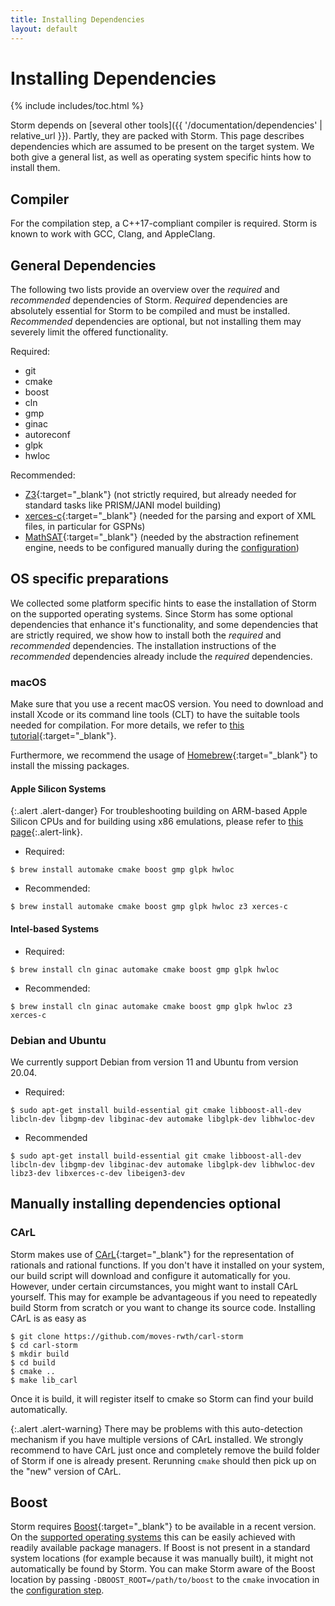 ```yaml
---
title: Installing Dependencies
layout: default
---
```


<h1>Installing Dependencies</h1>

{% include includes/toc.html %}


Storm depends on [several other tools]({{ '/documentation/dependencies' | relative_url }}). Partly, they are packed with Storm. This page describes dependencies which are assumed to be present on the target system.
We both give a general list, as well as operating system specific hints how to install them.


## Compiler

For the compilation step, a C++17-compliant compiler is required. Storm is known to work with GCC, Clang, and AppleClang.

## General Dependencies

The following two lists provide an overview over the *required* and *recommended* dependencies of Storm. *Required* dependencies are absolutely essential for Storm to be compiled and must be installed. *Recommended* dependencies are optional, but not installing them may severely limit the offered functionality.

Required:
- git
- cmake
- boost
- cln
- gmp
- ginac
- autoreconf
- glpk
- hwloc

Recommended:
- [Z3](https://github.com/Z3Prover/z3){:target="_blank"} (not strictly required, but already needed for standard tasks like PRISM/JANI model building)
- [xerces-c](https://xerces.apache.org/xerces-c/){:target="_blank"} (needed for the parsing and export of XML files, in particular for GSPNs)
- [MathSAT](http://mathsat.fbk.eu/){:target="_blank"} (needed by the abstraction refinement engine, needs to be configured manually during the [configuration](manual-configuration.html#mathsat))


## OS specific preparations

We collected some platform specific hints to ease the installation of Storm on the supported operating systems.
Since Storm has some optional dependencies that enhance it's functionality, and some dependencies that are strictly required, we show how to install both the *required* and *recommended* dependencies.
The installation instructions of the *recommended* dependencies already include the *required* dependencies.

### <i class="fa fa-apple" aria-hidden="true"></i> macOS

Make sure that you use a recent macOS version.
You need to download and install Xcode or its command line tools (CLT) to have the suitable tools needed for compilation. For more details, we refer to [this tutorial](https://www.moncefbelyamani.com/how-to-install-xcode-homebrew-git-rvm-ruby-on-mac/){:target="_blank"}.

Furthermore, we recommend the usage of [Homebrew](https://brew.sh){:target="_blank"} to install the missing packages.

#### Apple Silicon Systems

{:.alert .alert-danger}
For troubleshooting building on ARM-based <i class="fa fa-apple" aria-hidden="true"></i>  Apple Silicon CPUs and for building using x86 emulations, please refer to [this page](apple-silicon.html){:.alert-link}.

- Required:
``` console
$ brew install automake cmake boost gmp glpk hwloc
```

- Recommended:
``` console
$ brew install automake cmake boost gmp glpk hwloc z3 xerces-c
```

#### Intel-based Systems

- Required:
``` console
$ brew install cln ginac automake cmake boost gmp glpk hwloc
```

- Recommended:
``` console
$ brew install cln ginac automake cmake boost gmp glpk hwloc z3 xerces-c
```


### <i class="icon-debian"></i> Debian and <i class="icon-ubuntu"></i> Ubuntu
<!-- If these are changed, also change them in `vm.md` -->

We currently support Debian from version 11 and Ubuntu from version 20.04.

- Required:
``` console
$ sudo apt-get install build-essential git cmake libboost-all-dev libcln-dev libgmp-dev libginac-dev automake libglpk-dev libhwloc-dev
```

- Recommended
``` console
$ sudo apt-get install build-essential git cmake libboost-all-dev libcln-dev libgmp-dev libginac-dev automake libglpk-dev libhwloc-dev libz3-dev libxerces-c-dev libeigen3-dev
```


## Manually installing dependencies <span class="label label-info">optional</span>

### CArL

Storm makes use of [CArL](https://github.com/moves-rwth/carl-storm){:target="_blank"} for the representation of rationals and rational functions. If you don't have it installed on your system, our build script will download and configure it automatically for you. However, under certain circumstances, you might want to install CArL yourself. This may for example be advantageous if you need to repeatedly build Storm from scratch or you want to change its source code. Installing CArL is as easy as

```console
$ git clone https://github.com/moves-rwth/carl-storm
$ cd carl-storm
$ mkdir build
$ cd build
$ cmake ..
$ make lib_carl
```

Once it is build, it will register itself to cmake so Storm can find your build automatically.

{:.alert .alert-warning}
There may be problems with this auto-detection mechanism if you have multiple versions of CArL installed. We strongly recommend to have CArL just once and completely remove the build folder of Storm if one is already present. Rerunning `cmake` should then pick up on the "new" version of CArL.

## Boost

Storm requires [Boost](http://www.boost.org/){:target="_blank"} to be available in a recent version. On the [supported operating systems](requirements.html) this can be easily achieved with readily available package managers.
If Boost is not present in a standard system locations (for example because it was manually built), it might not automatically be found by Storm. You can make Storm aware of the Boost location by passing `-DBOOST_ROOT=/path/to/boost` to the `cmake` invocation in the [configuration step](installation.html#configuration-step).
